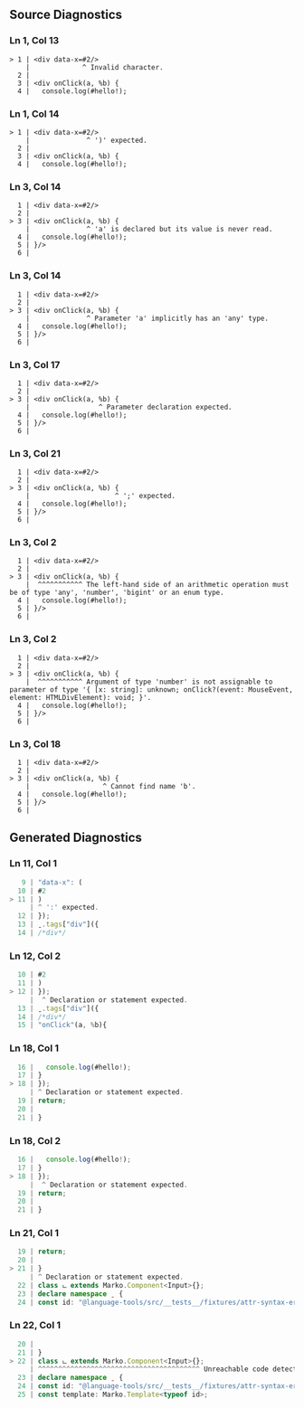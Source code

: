 ## Source Diagnostics
### Ln 1, Col 13
```marko
> 1 | <div data-x=#2/>
    |             ^ Invalid character.
  2 |
  3 | <div onClick(a, %b) {
  4 |   console.log(#hello!);
```

### Ln 1, Col 14
```marko
> 1 | <div data-x=#2/>
    |              ^ ')' expected.
  2 |
  3 | <div onClick(a, %b) {
  4 |   console.log(#hello!);
```

### Ln 3, Col 14
```marko
  1 | <div data-x=#2/>
  2 |
> 3 | <div onClick(a, %b) {
    |              ^ 'a' is declared but its value is never read.
  4 |   console.log(#hello!);
  5 | }/>
  6 |
```

### Ln 3, Col 14
```marko
  1 | <div data-x=#2/>
  2 |
> 3 | <div onClick(a, %b) {
    |              ^ Parameter 'a' implicitly has an 'any' type.
  4 |   console.log(#hello!);
  5 | }/>
  6 |
```

### Ln 3, Col 17
```marko
  1 | <div data-x=#2/>
  2 |
> 3 | <div onClick(a, %b) {
    |                 ^ Parameter declaration expected.
  4 |   console.log(#hello!);
  5 | }/>
  6 |
```

### Ln 3, Col 21
```marko
  1 | <div data-x=#2/>
  2 |
> 3 | <div onClick(a, %b) {
    |                     ^ ';' expected.
  4 |   console.log(#hello!);
  5 | }/>
  6 |
```

### Ln 3, Col 2
```marko
  1 | <div data-x=#2/>
  2 |
> 3 | <div onClick(a, %b) {
    |  ^^^^^^^^^^^ The left-hand side of an arithmetic operation must be of type 'any', 'number', 'bigint' or an enum type.
  4 |   console.log(#hello!);
  5 | }/>
  6 |
```

### Ln 3, Col 2
```marko
  1 | <div data-x=#2/>
  2 |
> 3 | <div onClick(a, %b) {
    |  ^^^^^^^^^^^ Argument of type 'number' is not assignable to parameter of type '{ [x: string]: unknown; onClick?(event: MouseEvent, element: HTMLDivElement): void; }'.
  4 |   console.log(#hello!);
  5 | }/>
  6 |
```

### Ln 3, Col 18
```marko
  1 | <div data-x=#2/>
  2 |
> 3 | <div onClick(a, %b) {
    |                  ^ Cannot find name 'b'.
  4 |   console.log(#hello!);
  5 | }/>
  6 |
```

## Generated Diagnostics
### Ln 11, Col 1
```ts
   9 | "data-x": (
  10 | #2
> 11 | )
     | ^ ':' expected.
  12 | });
  13 | ˍ.tags["div"]({
  14 | /*div*/
```

### Ln 12, Col 2
```ts
  10 | #2
  11 | )
> 12 | });
     |  ^ Declaration or statement expected.
  13 | ˍ.tags["div"]({
  14 | /*div*/
  15 | "onClick"(a, %b){
```

### Ln 18, Col 1
```ts
  16 |   console.log(#hello!);
  17 | }
> 18 | });
     | ^ Declaration or statement expected.
  19 | return;
  20 |
  21 | }
```

### Ln 18, Col 2
```ts
  16 |   console.log(#hello!);
  17 | }
> 18 | });
     |  ^ Declaration or statement expected.
  19 | return;
  20 |
  21 | }
```

### Ln 21, Col 1
```ts
  19 | return;
  20 |
> 21 | }
     | ^ Declaration or statement expected.
  22 | class ட extends Marko.Component<Input>{};
  23 | declare namespace ˍ {
  24 | const id: "@language-tools/src/__tests__/fixtures/attr-syntax-error/index.marko";
```

### Ln 22, Col 1
```ts
  20 |
  21 | }
> 22 | class ட extends Marko.Component<Input>{};
     | ^^^^^^^^^^^^^^^^^^^^^^^^^^^^^^^^^^^^^^^^ Unreachable code detected.
  23 | declare namespace ˍ {
  24 | const id: "@language-tools/src/__tests__/fixtures/attr-syntax-error/index.marko";
  25 | const template: Marko.Template<typeof id>;
```

